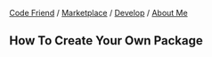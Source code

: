 [Code Friend](/) / [Marketplace](/marketplace) / [Develop](/develop) / [About Me](https://github.com/everettjf)

## How To Create Your Own Package






